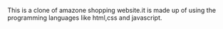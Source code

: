 This is a clone of amazone shopping website.it is made up of using the programming languages like html,css and javascript.
